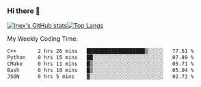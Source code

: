 ### Hi there 👋
[![lnex's GitHub stats](https://github-readme-stats.vercel.app/api?username=lnexenl&count_private=true&show_icons=true)](https://github.com/anuraghazra/github-readme-stats)[![Top Langs](https://github-readme-stats.vercel.app/api/top-langs/?username=lnexenl&layout=compact&langs_count=8&exclude_repo=32-bit-MIPS-CPU)](https://github.com/anuraghazra/github-readme-stats)

My Weekly Coding Time:
<!--START_SECTION:waka-->

```txt
C++       2 hrs 26 mins   ███████████████████▒░░░░░   77.51 %
Python    0 hrs 15 mins   ██░░░░░░░░░░░░░░░░░░░░░░░   07.89 %
CMake     0 hrs 11 mins   █▒░░░░░░░░░░░░░░░░░░░░░░░   05.71 %
Bash      0 hrs 10 mins   █▒░░░░░░░░░░░░░░░░░░░░░░░   05.04 %
JSON      0 hrs 5 mins    ▓░░░░░░░░░░░░░░░░░░░░░░░░   02.73 %
```

<!--END_SECTION:waka-->
